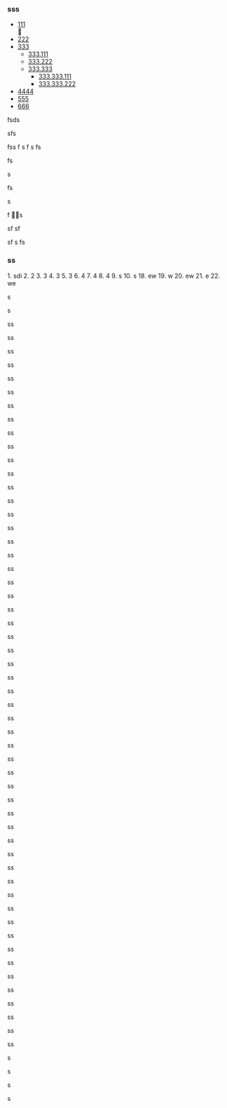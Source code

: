 <h3>sss</h3>

<div style="width:100;height:0;"></div>
<div style="position:sticky;top:50;right:50">
	<ul>
		<li><a href='#ss'>111</a></li>
		<li><a href='#ss'>222</a></li>
		<li><a href='#ss'>333</a>
			<ul>
				<li><a href='#ss'>333.111</a></li>
				<li><a href='#ss'>333.222</a></li>
				<li><a href='#ss'>333.333</a>
					<ul>
						<li><a href='#ss'>333.333.111</a></li>
						<li><a href='#ss'>333.333.222</a></li>
					</ul>				
				</li>				
			</ul>
		</li>
		<li><a href='#ss'>4444</a></li>
		<li><a href='#ss'>555</a></li>
		<li><a href='#ss'>666</a></li>
	</ul>

	
</div>

fsds



sfs

fss
f
s
f
s
fs

fs

s


fs

s

f
s

sf
sf

sf
s
fs

<h3 id='ss'>ss</h3>
1. sdi
2. 2
3. 3
4. 3
5. 3
6. 4
7. 4
8. 4
9. s
10. s
18. ew
19. w
20. ew
21. e
22. we


s


s
<p>ss</p>
<p>ss</p>
<p>ss</p>
<p>ss</p>
<p>ss</p>
<p>ss</p>
<p>ss</p>
<p>ss</p>
<p>ss</p>
<p>ss</p>
<p>ss</p>
<p>ss</p>
<p>ss</p>
<p>ss</p>
<p>ss</p>
<p>ss</p>
<p>ss</p>
<p>ss</p>
<p>ss</p>
<p>ss</p>
<p>ss</p>
<p>ss</p>
<p>ss</p>
<p>ss</p>
<p>ss</p>
<p>ss</p>
<p>ss</p>
<p>ss</p>
<p>ss</p>
<p>ss</p>
<p>ss</p>
<p>ss</p>
<p>ss</p>
<p>ss</p>
<p>ss</p>
<p>ss</p>
<p>ss</p>
<p>ss</p>
<p>ss</p>
<p>ss</p>
<p>ss</p>
<p>ss</p>
<p>ss</p>
<p>ss</p>
<p>ss</p>
<p>ss</p>
<p>ss</p>
<p>ss</p>
<p>ss</p>
<p>ss</p>
<p>ss</p>
<p>ss</p>
<p>ss</p>
<p>ss</p>

s

s


s

s


